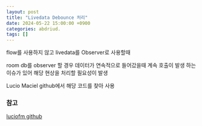 ```yaml
---
layout: post
title: "Livedata Debounce 처리"
date: 2024-05-22 15:00:00 +0900
categories: abdriud.
tags: []
---
```


flow를 사용하지 않고 livedata를 Observer로 사용할때 

room db를 observer 할 경우 데이터가 연속적으로 들어갔을때 계속 호출이 발생 하는 이슈가 있어 해당 현상을 처리할 필요성이 발생

Lucio Maciel github에서 해당 코드를 찾아 사용

### 참고
[luciofm github](https://gist.github.com/luciofm/3ae1c0869cf9a05cd9a2e9e5baa9c1c9)
